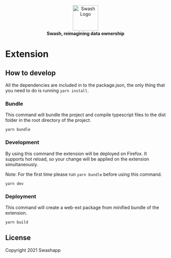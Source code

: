 <div align="center">
    <a href="https://swashapp.io/" target="blank">
        <img src="https://swashapp.io/static/images/logo/swash/s-logo.svg" width="80" alt="Swash Logo" />
    </a>
</div>
<div align="center">
    <b>Swash, reimagining data ownership</b>
</div>

# Extension

## How to develop

All the dependencies are included in to the package.json, the only thing that you need to do is running `yarn install`.

### Bundle

This command will bundle the project and compile typescript files to the dist folder in the root directory of the project.

```
yarn bundle
```

### Development

By using this command the extension will be deployed on Firefox. It supports hot reload, so your change will be applied on the extension simultaneously. 

Note: For the first time please run `yarn bundle` before using this command.

```
yarn dev
```

### Deployment

This command will create a web-ext package from minified bundle of the extension.

```
yarn build
```

## License

Copyright 2021 Swashapp